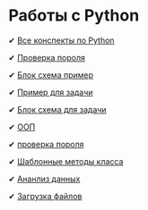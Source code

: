 # Работы с Python 
   ✔ [Все конспекты по Python](https://colab.research.google.com/drive/1R_Um3CBWWaGPtNSjO15lXCPr-TCgQcKy#scrollTo=kLu0vpxg7VPf)
 
   ✔ [Проверка пороля](https://colab.research.google.com/drive/1R_Um3CBWWaGPtNSjO15lXCPr-TCgQcKy#scrollTo=_)  

   ✔ [Блок схема пример](https://colab.research.google.com/drive/1R_Um3CBWWaGPtNSjO15lXCPr-TCgQcKy#scrollTo=_)

   ✔ [Пример для задачи](https://colab.research.google.com/drive/1R_Um3CBWWaGPtNSjO15lXCPr-TCgQcKy#scrollTo=_)

   ✔ [Блок схема для задачи](https://colab.research.google.com/drive/1R_Um3CBWWaGPtNSjO15lXCPr-TCgQcKy#scrollTo=_)

   ✔ [ООП](https://colab.research.google.com/drive/1R_Um3CBWWaGPtNSjO15lXCPr-TCgQcKy#scrollTo=_)

   ✔ [проверка пороля](https://colab.research.google.com/drive/1R_Um3CBWWaGPtNSjO15lXCPr-TCgQcKy#scrollTo=_)

   ✔ [Шаблонные методы класса](https://colab.research.google.com/drive/1R_Um3CBWWaGPtNSjO15lXCPr-TCgQcKy#scrollTo=_)

   ✔ [Ананлиз данных](https://colab.research.google.com/drive/1R_Um3CBWWaGPtNSjO15lXCPr-TCgQcKy#scrollTo=_)

   ✔ [Загрузка файлов](https://colab.research.google.com/drive/1R_Um3CBWWaGPtNSjO15lXCPr-TCgQcKy#scrollTo=_)


   
